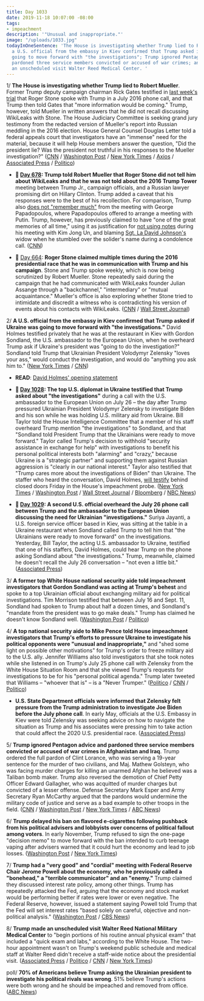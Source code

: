 ```yaml
---
title: Day 1033
date: 2019-11-18 10:07:00 -08:00
tags:
- impeachment
description: '"Unusual and inappropriate."'
image: "/uploads/1033.jpg"
todayInOneSentence: 'The House is investigating whether Trump lied to Robert Mueller;
  a U.S. official from the embassy in Kiev confirmed that Trump asked if Ukraine was
  going to move forward with "the investigations"; Trump ignored Pentagon advice and
  pardoned three service members convicted or accused of war crimes; and Trump made
  an unscheduled visit Walter Reed Medical Center. '
---
```


1/ **The House is investigating whether Trump lied to Robert Mueller**.  Former Trump deputy campaign chairman Rick Gates testified in [last week's trial](https://whatthefuckjusthappenedtoday.com/2019/11/05/day-1020/#5-roger-stones-trial-began-today-sto) that Roger Stone spoke with Trump in a July 2016 phone call, and that Trump then told Gates that "more information would be coming." Trump, however, told Mueller in written answers that he did not recall discussing WikiLeaks with Stone. The House Judiciary Committee is seeking grand jury testimony from the redacted version of Mueller's report into Russian meddling in the 2016 election. House General Counsel Douglas Letter told a federal appeals court that investigators have an "immense" need for the material, because it will help House members answer the question, "Did the president lie? Was the president not truthful in his responses to the Mueller investigation?" ([CNN](https://www.cnn.com/2019/11/18/politics/house-investigating-trump-lying-to-mueller/index.html) / [Washington Post](https://www.washingtonpost.com/local/legal-issues/mueller-grand-jury-material-urgently-needed-for-impeachment-inquiry-congress-tells-court/2019/11/17/e797aa5c-0173-11ea-8bab-0fc209e065a8_story.html) / [New York Times](https://www.nytimes.com/2019/11/18/us/politics/trump-mueller-impeachment.html) / [Axios](https://www.axios.com/house-investigating-trump-lies-mueller-roger-stone-60954d04-7ff4-49d9-85b9-e7c1a5575ce0.html) / [Associated Press](https://apnews.com/4dc6f0cad99d4501bd8e3f001174f5d2) / [Politico](https://www.politico.com/news/2019/11/18/court-mueller-russia-probe-071351))

* **📌 [Day 678](https://whatthefuckjusthappenedtoday.com/2018/11/28/day-678/#1-trump-told-robert-mueller-that-rog): Trump told Robert Mueller that Roger Stone did not tell him about WikiLeaks and that he was not told about the 2016 Trump Tower** meeting between Trump Jr., campaign officials, and a Russian lawyer promising dirt on Hillary Clinton. Trump added a caveat that his responses were to the best of his recollection. For comparison, Trump also [does not "remember much"](https://whatthefuckjusthappenedtoday.com/2017/11/03/day-288/#1-trump-does-not-remember-much-from) from the meeting with George Papadopoulos, where Papadopoulos offered to arrange a meeting with Putin. Trump, however, has previously claimed to have "one of the great memories of all time," using it as justification for [not using notes](https://whatthefuckjusthappenedtoday.com/2018/06/12/day-509/#trump-didnt-use-notes-for-his-meetin) during his meeting with Kim Jong Un, and blaming [Sgt. La David Johnson's](https://whatthefuckjusthappenedtoday.com/2017/10/26/day-280/#7-trump-said-the-soldiers-widow-must) widow when he stumbled over the solider's name during a condolence call. ([CNN](https://www.cnn.com/2018/11/28/politics/trump-mueller-answers-wikileaks-trump-tower/index.html))

* 📌 [Day 664](https://whatthefuckjusthappenedtoday.com/2018/11/14/day-664/#5-roger-stone-claimed-multiple-times): **Roger Stone claimed multiple times during the 2016 presidential race that he was in communication with Trump and his campaign**. Stone and Trump spoke weekly, which is now being scrutinized by Robert Mueller. Stone repeatedly said during the campaign that he had communicated with WikiLeaks founder Julian Assange through a "backchannel," "intermediary" or "mutual acquaintance." Mueller's office is also exploring whether Stone tried to intimidate and discredit a witness who is contradicting his version of events about his contacts with WikiLeaks. ([CNN](https://www.cnn.com/2018/11/14/politics/kfile-roger-stone-2/index.html) / [Wall Street Journal](https://www.wsj.com/articles/mueller-probes-possible-witness-intimidation-by-roger-stone-1542222284))

2/ **A U.S. official from the embassy in Kiev confirmed that Trump asked if Ukraine was going to move forward with "the investigations."** David Holmes testified privately that he was at the restaurant in Kiev with Gordon Sondland, the U.S. ambassador to the European Union, when he overheard Trump ask if Ukraine's president was "going to do the investigation?" Sondland told Trump that Ukrainian President Volodymyr Zelensky "loves your ass," would conduct the investigation, and would do "anything you ask him to." ([New York Times](https://www.nytimes.com/2019/11/15/us/politics/trump-ambassador-sondland-ukraine-call.html) / [CNN](https://www.cnn.com/2019/11/15/politics/holmes-testimony-sondland-call/index.html))

* **READ**: [David Holmes' opening statement](https://www.cnn.com/2019/11/15/politics/david-holmes-testimony/index.html)

* **📌 [Day 1028](https://whatthefuckjusthappenedtoday.com/2019/11/13/day-1028/#1-the-top-u-s-diplomat-in-ukraine-te): The top U.S. diplomat in Ukraine testified that Trump asked about "the investigations"** during a call with the U.S. ambassador to the European Union on July 26 – the day after Trump pressured Ukrainian President Volodymyr Zelensky to investigate Biden and his son while he was holding U.S. military aid from Ukraine. Bill Taylor told the House Intelligence Committee that a member of his staff overheard Trump mention "the investigations" to Sondland, and that "Sondland told President Trump that the Ukrainians were ready to move forward." Taylor called Trump's decision to withhold "security assistance in exchange for help" with investigations to benefit his personal political interests both "alarming" and "crazy," because Ukraine is a "strategic partner" and supporting them against Russian aggression is "clearly in our national interest." Taylor also testified that "Trump cares more about the investigations of Biden" than Ukraine. The staffer who heard the conversation, David Holmes, [will testify](https://www.washingtonpost.com/politics/impeachment-hearings-live-updates/2019/11/13/e974f486-057b-11ea-ac12-3325d49eacaa_story.html#link-M5SHLC3E2M437HIZGIYDTSJB2I) behind closed doors Friday in the House's impeachment probe. ([New York Times](https://www.nytimes.com/2019/11/13/us/politics/impeachment-hearings.html#link-5c3fbecd) / [Washington Post](https://www.washingtonpost.com/politics/impeachment-hearings-live-updates/2019/11/13/e974f486-057b-11ea-ac12-3325d49eacaa_story.html#link-LIIANG54K477TEZHOS4MFPBJJA) / [Wall Street Journal](https://www.wsj.com/livecoverage/public-impeachment-hearing-taylor-kent#LCcard-1573664766) / [Bloomberg](https://www.bloomberg.com/news/articles/2019-11-13/former-prosecutor-to-be-in-inquiry-spotlight-impeachment-update#taylor-calls-withholding-ukraine-aid-crazy-1104-am) / [NBC News](https://www.nbcnews.com/politics/trump-impeachment-inquiry/taylor-says-staffer-overheard-trump-ask-sondland-about-investigations-n1081456))

* **📌 [Day 1029](https://whatthefuckjusthappenedtoday.com/2019/11/14/day-1029/#3-a-second-u-s-official-overheard-th): A second U.S. official overheard the July 26 phone call between Trump and the ambassador to the European Union discussing the need for Ukrainian "investigations."** Suriya Jayanti, a U.S. foreign service officer based in Kiev, was sitting at the table in a Ukraine restaurant when Sondland called Trump to tell him that "the Ukrainians were ready to move forward" on the investigations. Yesterday, Bill Taylor, the acting U.S. ambassador to Ukraine, testified that one of his staffers, David Holmes, could hear Trump on the phone asking Sondland about "the investigations." Trump, meanwhile, claimed he doesn't recall the July 26 conversation – "not even a little bit." ([Associated Press](https://apnews.com/6d318542e50b45dc9e1d4d829ad36c96))

3/ **A former top White House national security aide told impeachment investigators that Gordon Sondland was acting at Trump's behest** and spoke to a top Ukrainian official about exchanging military aid for political investigations. Tim Morrison testified that between July 16 and Sept. 11, Sondland had spoken to Trump about half a dozen times, and Sondland's "mandate from the president was to go make deals." Trump has claimed he doesn't know Sondland well. ([Washington Post](https://www.washingtonpost.com/politics/senior-national-security-official-feared-leaks-of-trumps-call-to-ukrainian-leader-could-be-damaging/2019/11/16/3e88d768-08b9-11ea-8ac0-0810ed197c7e_story.html) / [Politico](https://www.politico.com/news/2019/11/16/sondland-said-he-was-acting-on-trumps-orders-aide-told-investigators-071275))

4/ **A top national security aide to Mike Pence told House impeachment investigators that Trump's efforts to pressure Ukraine to investigate his political opponents were "unusual and inappropriate,"** and "shed some light on possible other motivations" for Trump's order to freeze military aid to the U.S. ally. Jennifer Williams also told investigators that she took notes while she listened in on Trump's July 25 phone call with Zelensky from the White House Situation Room and that she viewed Trump's requests for investigations to be for his "personal political agenda." Trump later tweeted that Williams – "whoever that is" – is a "Never Trumper." ([Politico](https://www.politico.com/news/2019/11/16/pence-aide-testified-that-trumps-efforts-to-pressure-ukraine-were-inappropriate-071282) / [CNN](https://www.cnn.com/2019/11/17/politics/donald-trump-attacks-jennifer-williams-never-trumper/index.html) / [Politico](https://www.politico.com/news/2019/11/17/trump-pence-aide-williams-never-trumper-071330))

* **U.S. State Department officials were informed that Zelensky felt pressure from the Trump administration to investigate Joe Biden before the July phone call**. In early May, officials at the U.S. Embassy in Kiev were told Zelensky was seeking advice on how to navigate the situation as Trump and his associates were pressing him to take action that could affect the 2020 U.S. presidential race. ([Associated Press](https://apnews.com/139dd535eac749aa961bc0205d10e872))

5/ **Trump ignored Pentagon advice and pardoned three service members convicted or accused of war crimes in Afghanistan and Iraq**. Trump ordered the full pardon of Clint Lorance, who was serving a 19-year sentence for the murder of two civilians, and Maj. Mathew Golsteyn, who was facing murder charges for killing an unarmed Afghan he believed was a Taliban bomb maker. Trump also reversed the demotion of Chief Petty Officer Edward Gallagher, who was acquitted of murder charges but convicted of a lesser offense. Defense Secretary Mark Esper and Army Secretary Ryan McCarthy argued that the pardons would undermine the military code of justice and serve as a bad example to other troops in the field. ([CNN](https://www.cnn.com/2019/11/15/politics/trump-war-crimes-intervenes/index.html) / [Washington Post](https://www.washingtonpost.com/national-security/2019/11/15/trump-issues-pardons-war-crimes-cases-despite-pentagon-opposition-move/) / [New York Times](https://www.nytimes.com/2019/11/15/us/trump-pardons.html) / [ABC News](https://abcnews.go.com/Politics/trump-issues-pardons-service-members-accused-war-crimes/story?id=67055490))

6/ **Trump delayed his ban on flavored e-cigarettes following pushback from his political advisers and lobbyists over concerns of political fallout among voters**. In early November, Trump refused to sign the one-page "decision memo" to move forward with the ban intended to curb teenage vaping after advisers warned that it could hurt the economy and lead to job losses. ([Washington Post](https://www.washingtonpost.com/national/health-science/trump-pulls-back-from-flavored-vaping-ban/2019/11/17/30853ece-07ae-11ea-924a-28d87132c7ec_story.html) / [New York Times](https://www.nytimes.com/2019/11/17/health/trump-vaping-ban.html))

7/ **Trump had a "very good" and "cordial" meeting with Federal Reserve Chair Jerome Powell about the economy, who he previously called a "bonehead," a "terrible communicator" and an "enemy."** Trump claimed they discussed interest rate policy, among other things. Trump has repeatedly attacked the Fed, arguing that the economy and stock market would be performing better if rates were lower or even negative. The Federal Reserve, however, issued a statement saying Powell told Trump that the Fed will set interest rates "based solely on careful, objective and non-political analysis." ([Washington Post](https://www.washingtonpost.com/business/2019/11/18/trump-has-cordial-meeting-with-fed-chair-powell-after-calling-him-bonehead/) / [CBS News](https://www.cbsnews.com/news/trump-powell-meeting-president-and-fed-chairman-meet-at-white-house-to-talk-interest-rates/))

8/ **Trump made an unscheduled visit Walter Reed National Military Medical Center** to "begin portions of his routine annual physical exam" that included a "quick exam and labs," according to the White House. The two-hour appointment wasn't on Trump's weekend public schedule and medical staff at Walter Reed didn't receive a staff-wide notice about the presidential visit. ([Associated Press](https://apnews.com/e3e5cdafbbc540afb0ae59c40715e02d) / [Politico](https://www.politico.com/news/2019/11/16/trump-begins-annual-physical-examination-071271) / [CNN](https://www.cnn.com/2019/11/17/politics/trump-physical-walter-reed-protocol-routine-presidential-visit/) / [New York Times](https://www.nytimes.com/2019/11/17/us/politics/-trump-annual-physical.html))

poll/ **70% of Americans believe Trump asking the Ukrainian president to investigate his political rivals was wrong**. 51% believe Trump's actions were both wrong and he should be impeached and removed from office. ([ABC News](https://abcnews.go.com/Politics/70-americans-trumps-actions-tied-ukraine-wrong-poll/story?id=67088534))
